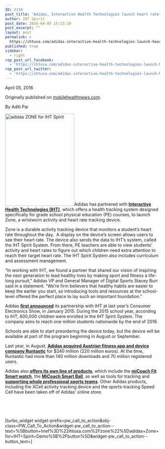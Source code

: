 ```yaml
---
ID: 2158
post_title: 'Adidas, Interactive Health Technologies launch heart rate tracking watch for kids&#8217; gym classes'
author: IHT Spirit
post_date: 2016-04-05 15:23:10
post_excerpt: ""
layout: post
permalink: >
  https://ihtusa.com/adidas-interactive-health-technologies-launch-heart-rate-tracking-watch-kids-gym-classes-2/
published: true
sidebar:
  - right
rop_post_url_facebook:
  - 'https://ihtusa.com/adidas-interactive-health-technologies-launch-heart-rate-tracking-watch-kids-gym-classes-2/?utm_source=ReviveOldPost&utm_medium=social&utm_campaign=ReviveOldPost'
rop_post_url_twitter:
  - 'https://ihtusa.com/adidas-interactive-health-technologies-launch-heart-rate-tracking-watch-kids-gym-classes-2/?utm_source=ReviveOldPost&utm_medium=social&utm_campaign=ReviveOldPost'
---
```

April 05, 2016

Originally published on <a href="http://mobihealthnews.com/content/adidas-interactive-health-technologies-launch-heart-rate-tracking-watch-kids-gym-classes" target="_blank">mobilehealthnews.com</a>.

By Aditi Pai

<a href="https://ihtusa.com/wp-content/uploads/2015/11/ZONE-600x800-on-White.jpg"><img class="alignleft size-medium wp-image-1585" src="https://ihtusa.com/wp-content/uploads/2015/11/ZONE-600x800-on-White-225x300.jpg" alt="adidas ZONE for IHT Spirit" width="225" height="300"></a>Adidas has partnered with <a href="https://ihtusa.com/"><strong>Interactive Health Technologies (IHT)</strong></a>, which offers a health tracking system designed specifically for grade school physical education (PE) courses, to launch Zone, a wristworn activity and heart rate tracking device.

<!--more-->Zone is a durable activity tracking device that monitors a student’s heart rate throughout the day.&nbsp; A display on the device’s screen allows users to see their heart rate. The device also sends the data to IHT’s system, called the IHT Spirit System. From there, PE teachers are able to view students’ activity and heart rates to figure out which children need extra attention to reach their target heart rate. The IHT Spirit System also includes curriculum and assessment management.

"In working with IHT, we found a partner that shared our vision of inspiring the next generation to lead healthy lives by making sport and fitness a life-long pursuit,” Adidas VP and General Manager of Digital Sports Stacey Burr said in a statement. “We’re firm believers that healthy habits are easier to keep the earlier you start, so introducing tools and resources at the school-level offered the perfect place to lay such an important foundation.”

Adidas <a href="http://news.adidas.com/us/Latest-News/adidas-set-to-unlock-the-health-potential-in-U.S.-schools-/s/e2da8d3c-7ffc-4e8f-9b0d-8c5c38ca69b5"><strong>first announced</strong></a> its partnership with IHT at last year’s Consumer Electronics Show, in January 2015. During the 2015 school year, according to IHT, 600,000 children were enrolled in the IHT Spirit System. The company aims to reach one million students nationwide by the end of 2016.

Schools are able to start preordering the device today, but the device will be available at part of the program beginning in August or September.

Last year, in August, <a href="http://mobihealthnews.com/35321/runtastic-launches-orbit-a-wearable-to-tie-its-apps-together/"><strong>Adidas acquired Austrian fitness app and device company Runtastic</strong></a> for $240 million (220 million euros). At the time, Runtastic had more than 140 million downloads and 70 million registered users.

Adidas also <a href="http://mobihealthnews.com/35949/adidas-to-open-micoach-platform-apis-to-developers"><strong>offers its own line of products</strong></a>, which include the <a href="http://www.adidas.com/us/micoach-fit-smart/M33705.html"><strong>miCoach Fit Smart watch</strong></a>, the <a href="http://www.adidas.com/us/micoach-smart-ball/G83963.html"><strong>MiCoach Smart Ball</strong></a>, as well as tools for tracking and <a href="http://mobihealthnews.com/33212/adidas-equips-world-cup-teams-with-fitness-sensors-scopes-out-healthcare-opportunity/"><strong>supporting whole professional sports teams</strong></a>. Other Adidas products, including the XCell activity tracking device and the sports-tracking Speed Cell have been taken off of Adidas’ online store.

&nbsp;

&nbsp;

[turbo_widget widget-prefix=pw_call_to_action&amp;obj-class=PW_Call_To_Action&amp;widget-pw_call_to_action--text=%5Bbutton+href%3D%22ihtusa.com%2Fzone%22%5Dadidas+Zone+for+IHT+Spirit+Demo%5B%2Fbutton%5D&amp;widget-pw_call_to_action--button_text=]

&nbsp;

&nbsp;